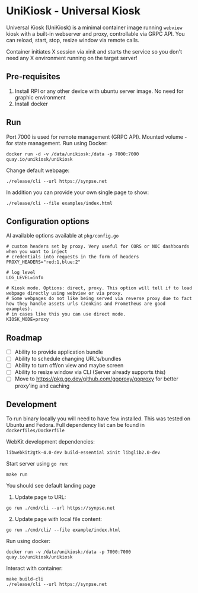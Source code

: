 # UniKiosk - Universal Kiosk

Universal Kiosk (UniKiosk) is a minimal container image running `webview` kiosk with a built-in webserver and proxy,
controllable via GRPC API. You can reload, start, stop, resize window via remote calls.

Container initiates X session via xinit and starts the service so you don't need any X environment running on the target server!

## Pre-requisites

1. Install RPI or any other device with ubuntu server image. No need for graphic environment
2. Install docker


## Run

Port 7000 is used for remote management (GRPC API). Mounted volume - for state management. Run using Docker:

```
docker run -d -v /data/unikiosk:/data -p 7000:7000 quay.io/unikiosk/unikiosk 
```

Change default webpage:
```
./release/cli --url https://synpse.net
```

In addition you can provide your own single page to show:
```
./release/cli --file examples/index.html
```

## Configuration options

Al available options available at `pkg/config.go`

```
# custom headers set by proxy. Very useful for CORS or NOC dashboards when you want to inject
# credentials into requests in the form of headers
PROXY_HEADERS="red:1,blue:2"

# log level
LOG_LEVEL=info

# Kiosk mode. Options: direct, proxy. This option will tell if to load webpage directly using webview or via proxy. 
# Some webpages do not like being served via reverse proxy due to fact how they handle assets urls (Jenkins and Prometheus are good examples).
# in cases like this you can use direct mode.
KIOSK_MODE=proxy
```

## Roadmap

- [ ] Ability to provide application bundle
- [ ] Ability to schedule changing URL's/bundles
- [ ] Ability to turn off/on view and maybe screen
- [ ] Ability to resize window via CLI (Server already supports this)
- [ ] Move to https://pkg.go.dev/github.com/goproxy/goproxy for better proxy'ing and caching

## Development

To run binary locally you will need to have few installed. This was tested on Ubuntu and Fedora.
Full dependency list can be found in `dockerfiles/Dockerfile`

WebKit development dependencies:
```
libwebkit2gtk-4.0-dev build-essential xinit libglib2.0-dev 
```

Start server using `go run`:
```
make run
```

You should see default landing page

1. Update page to URL:

```
go run ./cmd/cli --url https://synpse.net
```

2. Update page with local file content:

```
go run ./cmd/cli/ --file example/index.html
```

Run using docker:
```
docker run -v /data/unikiosk:/data -p 7000:7000 quay.io/unikiosk/unikiosk 
```

Interact with container:
```
make build-cli
./release/cli --url https://synpse.net
```
